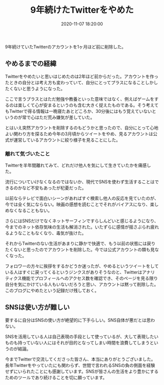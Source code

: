 ﻿---
title: 9年続けたTwitterをやめた
date: 2020-11-07 18:20:00
post_id: g5njot
categories:
  - 雑記
tags:
---

9年続けていたTwitterのアカウントを1ヶ月ほど前に削除した。

<!-- more -->

## やめるまでの経緯

Twitterをやめたいと思いはじめたのは2年ほど前からだった。アカウントを作ったときの自分とは考え方も変わっていて、自分にとってプラスになることしかしたくないと思うようになった。

ここで言うプラスとはただ勉強や教養といった意味ではなく、例えばゲームをするのは楽しくて心が安まるというのも含む大きく捉えたものである。そう考えてもTwitterで得る情報は一晩寝たあとどころか、30分後にはもう覚えていないというのが常で心はただ荒み嫌気が差していた。

とはいえ突然アカウントを削除するのもどうかと思ったので、自分にとって心地よい関わり方を探るため今年の3月頃からツイートをやめ、見るアカウントは公式が運営しているアカウントに絞り様子を見ることにした。


### 離れて気づいたこと

Twitterを半年間離れてみて、どれだけ他人を気にして生きていたかを痛感した。

流行についていけなくなるのではないか、現代でSNSを使わず生活することはできるのかなど不安もあったが杞憂だった。

以前ならテレビで面白いシーンがあればすぐ検索し他人の反応を見ていたのが、今では全く気にならない。映画の感想を読むことでそれがバイアスになり、楽しめなくなることもない。

さらにはSNSだけでなくネットサーフィンですらしんどいと感じるようになり、今までのネット依存気味の生活も解消された。いたずらに感情が揺さぶられ疲れるようなこともなくなり、毒気が抜けた。

それからTwitterのない生活があまりに静かで快適で、もう以前の状態には戻りたくないと思ったのでアカウントを削除した。今では公式アカウントの類も見なくなった。

フォロワーの方々に挨拶をするかどうか迷ったが、やめるというツイートをしている人はすぐに戻ってくるというジンクスがありそうなのと、Twitterはアナリティクス機能でプロフィールへのアクセス数を確認でき、そのページを見る限り自分を気にかけている人もいないだろうと思い、アカウントは黙って削除した。このブログにやめたという記録だけ残しておく。


## SNSは使い方が難しい

要するに自分はSNSの使い方が絶望的に下手らしい。SNS自体が悪だとは思わない。

SNSを活用している人は自己表現の手段として使っているが、大して表現したいものも持っていない人にはそれが目的となってしまい時間を浪費してしまうというのが結論。

今までTwitterで交流してくださった皆さん、本当にありがとうございました。長年Twitterをやっていたにも関わらず、世間で言われるSNSの負の側面を経験せずにいられたことにも感謝しています。SNSが皆さんの生活をより豊かにするためのツールであり続けることを切に願っています。
